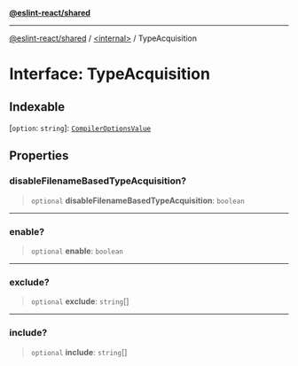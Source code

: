 [**@eslint-react/shared**](../../README.md)

***

[@eslint-react/shared](../../README.md) / [\<internal\>](../README.md) / TypeAcquisition

# Interface: TypeAcquisition

## Indexable

\[`option`: `string`\]: [`CompilerOptionsValue`](../type-aliases/CompilerOptionsValue.md)

## Properties

### disableFilenameBasedTypeAcquisition?

> `optional` **disableFilenameBasedTypeAcquisition**: `boolean`

***

### enable?

> `optional` **enable**: `boolean`

***

### exclude?

> `optional` **exclude**: `string`[]

***

### include?

> `optional` **include**: `string`[]
